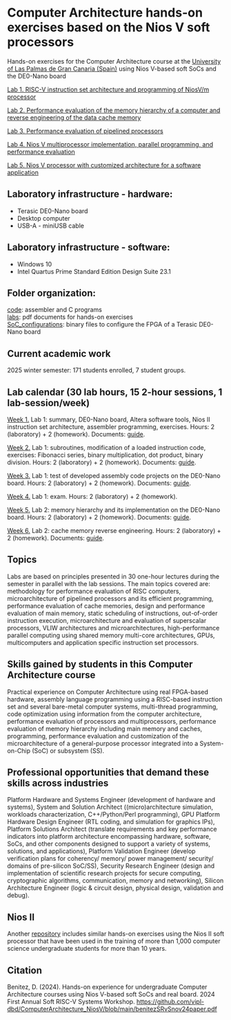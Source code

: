 # Computer Architecture hands-on exercises based on the Nios V soft processors
Hands-on exercises for the Computer Architecture course at the [University of Las Palmas de Gran Canaria (Spain)](https://internacional.ulpgc.es/en/) using Nios V-based soft SoCs and the DE0-Nano board

[Lab 1. RISC-V instruction set architecture and programming of NiosV/m processor](labs/lab1/lab1tutorial.pdf)

[Lab 2. Performance evaluation of the memory hierarchy of a computer and reverse engineering of the data cache memory](labs/lab2/lab2tutorial.pdf)

[Lab 3. Performance evaluation of pipelined processors](labs/lab3/lab3tutorial.pdf)

[Lab 4. Nios V multiprocessor implementation, parallel programming, and performance evaluation](labs/lab4/lab4tutorial.pdf)

[Lab 5. Nios V processor with customized architecture for a software application](labs/lab5/lab5tutorial.pdf)

## Laboratory infrastructure - hardware: <br />
- Terasic DE0-Nano board <br />
- Desktop computer <br />
- USB-A - miniUSB cable <br />

## Laboratory infrastructure - software: <br />
- Windows 10 <br />
- Intel Quartus Prime Standard Edition Design Suite 23.1 <br />

## Folder organization: <br />
[code](code): assembler and C programs <br />
[labs](labs): pdf documents for hands-on exercises <br />
[SoC_configurations](SoC_configurations): binary files to configure the FPGA of a Terasic DE0-Nano board <br />

## Current academic work

2025 winter semester: 171 students enrolled, 7 student groups.

## Lab calendar (30 lab hours, 15 2-hour sessions, 1 lab-session/week)

<ins>Week 1.</ins> Lab 1: summary, DE0-Nano board, Altera software tools, Nios II instruction set architecture, assembler programming, exercises. Hours: 2 (laboratory) + 2 (homework). Documents: [guide](labs/lab1/lab1tutorial.pdf).

<ins>Week 2.</ins> Lab 1: subroutines, modification of a loaded instruction code, exercises: Fibonacci series, binary multiplication, dot product, binary division. Hours: 2 (laboratory) + 2 (homework). Documents: [guide](labs/lab1/lab1tutorial.pdf).

<ins>Week 3.</ins> Lab 1: test of developed assembly code projects on the DE0-Nano board. Hours: 2 (laboratory) + 2 (homework). Documents: [guide](labs/lab1/lab1tutorial.pdf).

<ins>Week 4.</ins> Lab 1: exam. Hours: 2 (laboratory) + 2 (homework). 

<ins>Week 5.</ins> Lab 2: memory hierarchy and its implementation on the DE0-Nano board. Hours: 2 (laboratory) + 2 (homework). Documents: [guide](labs/lab2/lab2tutorial.pdf).

<ins>Week 6.</ins> Lab 2: cache memory reverse engineering. Hours: 2 (laboratory) + 2 (homework). Documents: [guide](labs/lab2/lab2tutorial.pdf).

## Topics

Labs are based on principles presented in 30 one-hour lectures during the semester in parallel with the lab sessions. The main topics covered are: methodology for performance evaluation of RISC computers, microarchitecture of pipelined processors and its efficient programming, performance evaluation of cache memories, design and performance evaluation of main memory, static scheduling of instructions, out-of-order instruction execution, microarchitecture and evaluation of superscalar processors, VLIW architectures and microarchitectures, high-performance parallel computing using shared memory multi-core architectures, GPUs, multicomputers and application specific instruction set processors.

## Skills gained by students in this Computer Architecture course

Practical experience on Computer Architecture using real FPGA-based hardware, assembly language programming using a RISC-based instruction set and several bare-metal computer systems, multi-thread programming, code optimization using information from the computer architecture, performance evaluation of processors and multiprocessors, performance evaluation of memory hierarchy including main memory and caches, programming, performance evaluation and customization of the microarchitecture of a general-purpose processor integrated into a System-on-Chip (SoC) or subsystem (SS).

## Professional opportunities that demand these skills across industries

Platform Hardware and Systems Engineer (development of hardware and systems), System and Solution Architect ((micro)architecture simulation, workloads characterization, C++/Python/Perl programming), GPU Platform Hardware Design Engineer (RTL coding, and simulation for graphics IPs), Platform Solutions Architect (translate requirements and key performance indicators into platform architecture encompassing hardware, software, SoCs, and other components designed to support a variety of systems, solutions, and applications), Platform Validation Engineer (develop verification plans for coherency/ memory/ power management/ security/ domains of pre-silicon SoC/SS), Security Research Engineer (design and implementation of scientific research projects for secure computing, cryptographic algorithms, communication, memory and networking), Silicon Architecture Engineer (logic & circuit design, physical design, validation and debug).

## Nios II

Another [repository](https://github.com/vipl-dbd/ComputerArchitecture_NiosII) includes similar hands-on exercises using the Nios II soft processor that have been used in the training of more than 1,000 computer science undergraduate students for more than 10 years.

## Citation
Benitez, D. (2024). 
Hands-on experience for undergraduate Computer Architecture courses using Nios V-based soft SoCs and real board. 
2024 First Annual Soft RISC-V Systems Workshop.
https://github.com/vipl-dbd/ComputerArchitecture_NiosV/blob/main/benitezSRvSnov24paper.pdf

